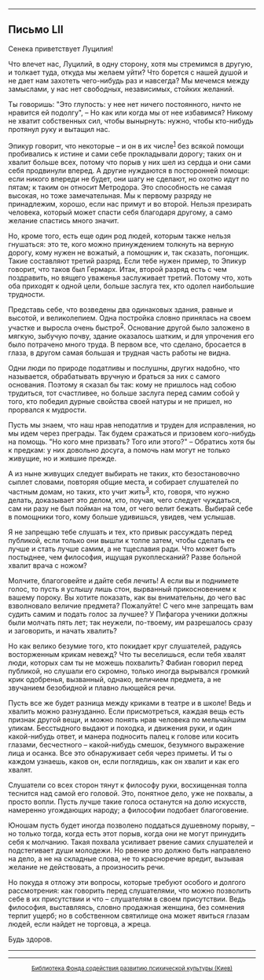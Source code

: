 

* * *

## Письмо LII

Сенека приветствует Луцилия!

Что влечет нас, Луцилий, в одну сторону, хотя мы стремимся в другую, и толкает туда, откуда мы желаем уйти? Что борется с нашей душой и не дает нам захотеть чего-нибудь раз и навсегда? Мы мечемся между замыслами, у нас нет свободных, независимых, стойких желаний.

Ты говоришь: "Это глупость: у нее нет ничего постоянного, ничто не нравится ей подолгу", – Но как или когда мы от нее избавимся? Никому не хватит собственных сил, чтобы вынырнуть: нужно, чтобы кто-нибудь протянул руку и вытащил нас.

Эпикур говорит, что некоторые – и он в их числе<sup>[1](refer.htm#pLII-1)</sup> без всякой помощи пробивались к истине и сами себе прокладывали дорогу; таких он и хвалит больше всех, потому что порыв у них шел из сердца и они сами себя продвинули вперед. А другие нуждаются в посторонней помощи: если никого впереди не будет, они шагу не сделают, но охотно идут по пятам; к таким он относит Метродора. Это способность не самая высокая, но тоже замечательная. Мы к первому разряду не принадлежим, хорошо, если нас примут и во второй. Нельзя презирать человека, который может спасти себя благодаря другому, а само желание спастись много значит.

Но, кроме того, есть еще один род людей, которым также нельзя гнушаться: это те, кого можно принуждением толкнуть на верную дорогу, кому нужен не вожатый, а помощник и, так сказать, погонщик. Такие составляют третий разряд. Если тебе нужен пример, то Эпикур говорит, что таков был Гермарх. Итак, второй разряд есть с чем поздравить, но вящего уваженья заслуживает третий. Потому что, хоть оба приходят к одной цели, больше заслуга тех, кто одолел наибольшие трудности.

Представь себе, что возведены два одинаковых здания, равные и высотой, и великолепием. Одна постройка словно принялась на своем участке и выросла очень быстро<sup>[2](refer.htm#pLII-2)</sup>. Основание другой было заложено в мягкую, зыбучую почву, здание оказалось шатким, и для упрочения его было потрачено много труда. В первом все, что сделано, бросается в глаза, в другом самая большая и трудная часть работы не видна.

Одни люди по природе податливы и послушны, других надобно, что называется, обрабатывать вручную и браться за них с самого основания. Поэтому я сказал бы так: кому не пришлось над собою трудиться, тот счастливее, но больше заслуга перед самим собой у того, кто победил дурные свойства своей натуры и не пришел, но прорвался к мудрости.

Пусть мы знаем, что наш нрав неподатлив и труден для исправления, но мы идем через преграды. Так будем сражаться и призовем кого-нибудь на помощь. "Но кого мне призвать? Того или этого?" – Обратись хотя бы к предкам: у них довольно досуга, а помочь нам могут не только живущие, но и жившие прежде.

А из ныне живущих следует выбирать не таких, кто безостановочно сыплет словами, повторяя общие места, и собирает слушателей по частным домам, но таких, кто учит жить<sup>[3](refer.htm#pLII-3)</sup>, кто, говоря, что нужно делать, доказывает это делом, кто, поучая, чего следует чуждаться, сам ни разу не был пойман на том, от чего велит бежать. Выбирай себе в помощники того, кому больше удивишься, увидев, чем услышав.

Я не запрещаю тебе слушать и тех, кто привык рассуждать перед публикой, если только они вышли к толпе затем, чтобы сделать ее лучше и стать лучше самим, а не тщеславия ради. Что может быть постыднее, чем философия, ищущая рукоплесканий? Разве больной хвалит врача с ножом?

Молчите, благоговейте и дайте себя лечить! А если вы и поднимете голос, то пусть я услышу лишь стон, вырванный прикосновением к вашему пороку. Вы хотите показать, как вы внимательны, до чего вас взволновало величие предмета? Пожалуйте! С чего мне запрещать вам судить самим и подать голос за лучшее? У Пифагора ученики должны были молчать пять лет; так неужели, по-твоему, им разрешалось сразу и заговорить, и начать хвалить?

Но как велико безумие того, кто покидает круг слушателей, радуясь восторженным крикам невежд? Что ты веселишься, если тебя хвалят люди, которых сам ты не можешь похвалить? Фабиан говорил перед публикой, но слушали его скромно, только иногда вырывался громкий крик одобренья, вызванный, однако, величием предмета, а не звучанием безобидной и плавно льющейся речи.

Пусть все же будет разница между криками в театре и в школе! Ведь и хвалить можно разнузданно. Если присмотреться, каждая вещь есть признак другой вещи, и можно понять нрав человека по мельчайшим уликам. Бесстыдного выдают и походка, и движения руки, и один какой-нибудь ответ, и манера подносить палец к голове или косить глазами, бесчестного – какой-нибудь смешок, безумного выражение лица и осанка. Все это обнаруживает себя через приметы. И ты о каждом узнаешь, каков он, если поглядишь, как он хвалит и как его хвалят.

Слушатели со всех сторон тянут к философу руки, восхищенная толпа теснится над самой его головой. Это, понятное дело, уже не похвалы, а просто вопли. Пусть лучше такие голоса останутся на долю искусств, намеренно угождающих народу; а философии подобает благоговение.

Юношам пусть будет иногда позволено поддаться душевному порыву, – но только тогда, когда есть этот порыв, когда они не могут принудить себя к молчанию. Такая похвала усиливает рвение самих слушателей и подстегивает души молодежи. Но рвение это должно быть направлено на дело, а не на складные слова, не то красноречие вредит, вызывая желание не действовать, а произносить речи.

Но покуда я отложу эти вопросы, которые требуют особого и долгого рассмотрения: как говорить перед слушателями, что можно позволить себе в их присутствии и что – слушателям в своем присутствии. Ведь философия, выставляясь, словно продажная женщина, без сомнения терпит ущерб; но в собственном святилище она может явиться глазам людей, если найдет не торговца, а жреца.

Будь здоров.

<div align="center">

* * *



* * *

[<small>Библиотека Фонда содействия развитию психической культуры (Киев)</small>](mailto:webmaster@psylib.kiev.ua)</div>